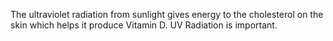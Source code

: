 The ultraviolet radiation from sunlight gives energy to the cholesterol on the skin which helps it produce Vitamin D. UV Radiation is important.
